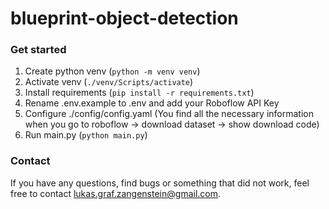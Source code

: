 # blueprint-object-detection
### Get started
1. Create python venv (```python -m venv venv```)
2. Activate venv (```./venv/Scripts/activate```)
3. Install requirements (```pip install -r requirements.txt```)
4. Rename .env.example to .env and add your Roboflow API Key
5. Configure ./config/config.yaml (You find all the necessary information when you go to roboflow -> download dataset -> show download code)
6. Run main.py (```python main.py```)

### Contact
If you have any questions, find bugs or something that did not work, feel free to contact lukas.graf.zangenstein@gmail.com.